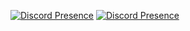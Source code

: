 [![Discord Presence](https://lanyard-profile-readme.vercel.app/api/788368286873550868 )](https://discord.com/users/788368286873550868)
[![Discord Presence](https://lanyard-profile-readme.vercel.app/api/582974719381471253 )](https://discord.com/users/582974719381471253) 
